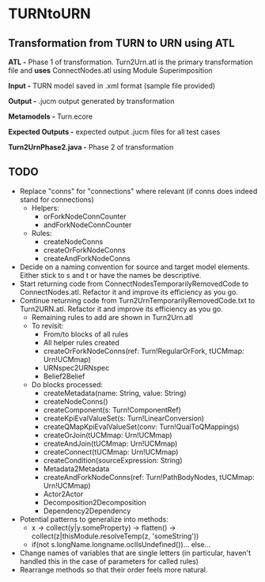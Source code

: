 # TURNtoURN

## Transformation from TURN to URN using ATL
  
**ATL -** Phase 1 of transformation. Turn2Urn.atl is the primary transformation file and **uses** ConnectNodes.atl using Module Superimposition  
  
**Input -** TURN model saved in .xml format (sample file provided)  
  
**Output -** .jucm output generated by transformation  
  
**Metamodels -** Turn.ecore    
  
**Expected Outputs -** expected output .jucm files for all test cases  
  
**Turn2UrnPhase2.java -** Phase 2 of transformation 

## TODO
* Replace "conns" for "connections" where relevant (if conns does indeed stand for connections)
	* Helpers:
		* orForkNodeConnCounter
		* andForkNodeConnCounter
	* Rules:
		* createNodeConns
		* createOrForkNodeConns
		* createAndForkNodeConns
* Decide on a naming convention for source and target model elements. Either stick to s and t or have the names be descriptive.
* Start returning code from ConnectNodesTemporarilyRemovedCode to ConnectNodes.atl. Refactor it and improve its efficiency as you go.
* Continue returning code from Turn2UrnTemporarilyRemovedCode.txt to Turn2URN.atl. Refactor it and improve its efficiency as you go.
	* Remaining rules to add are shown in Turn2Urn.atl
	* To revisit:
		* From/to blocks of all rules
		* All helper rules created
		* createOrForkNodeConns(ref: Turn!RegularOrFork,  tUCMmap: Urn!UCMmap)
		* URNspec2URNspec
		* Belief2Belief
	* Do blocks processed:
		* createMetadata(name: String, value: String)
		* createNodeConns()
		* createComponent(s: Turn!ComponentRef)
		* createKpiEvalValueSet(s: Turn!LinearConversion)
		* createQMapKpiEvalValueSet(conv: Turn!QualToQMappings)
		* createOrJoin(tUCMmap: Urn!UCMmap)
		* createAndJoin(tUCMmap: Urn!UCMmap)
		* createConnect(tUCMmap: Urn!UCMmap)
		* createCondition(sourceExpression: String)
		* Metadata2Metadata
		* createAndForkNodeConns(ref: Turn!PathBodyNodes,  tUCMmap: Urn!UCMmap)
		* Actor2Actor
		* Decomposition2Decomposition
		* Dependency2Dependency
* Potential patterns to generalize into methods:
	* x -> collect(y|y.someProperty) -> flatten() -> collect(z|thisModule.resolveTemp(z, 'someString'))
	* if(not s.longName.longname.oclIsUndefined())... else...
* Change names of variables that are single letters (in particular, haven't handled this in the case of parameters for called rules)
* Rearrange methods so that their order feels more natural.
